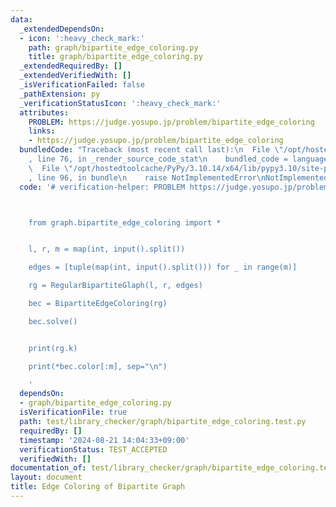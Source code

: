 ```yaml
---
data:
  _extendedDependsOn:
  - icon: ':heavy_check_mark:'
    path: graph/bipartite_edge_coloring.py
    title: graph/bipartite_edge_coloring.py
  _extendedRequiredBy: []
  _extendedVerifiedWith: []
  _isVerificationFailed: false
  _pathExtension: py
  _verificationStatusIcon: ':heavy_check_mark:'
  attributes:
    PROBLEM: https://judge.yosupo.jp/problem/bipartite_edge_coloring
    links:
    - https://judge.yosupo.jp/problem/bipartite_edge_coloring
  bundledCode: "Traceback (most recent call last):\n  File \"/opt/hostedtoolcache/PyPy/3.10.14/x64/lib/pypy3.10/site-packages/onlinejudge_verify/documentation/build.py\"\
    , line 76, in _render_source_code_stat\n    bundled_code = language.bundle(\n\
    \  File \"/opt/hostedtoolcache/PyPy/3.10.14/x64/lib/pypy3.10/site-packages/onlinejudge_verify/languages/python.py\"\
    , line 96, in bundle\n    raise NotImplementedError\nNotImplementedError\n"
  code: '# verification-helper: PROBLEM https://judge.yosupo.jp/problem/bipartite_edge_coloring



    from graph.bipartite_edge_coloring import *


    l, r, m = map(int, input().split())

    edges = [tuple(map(int, input().split())) for _ in range(m)]

    rg = RegularBipartiteGlaph(l, r, edges)

    bec = BipartiteEdgeColoring(rg)

    bec.solve()


    print(rg.k)

    print(*bec.color[:m], sep="\n")

    '
  dependsOn:
  - graph/bipartite_edge_coloring.py
  isVerificationFile: true
  path: test/library_checker/graph/bipartite_edge_coloring.test.py
  requiredBy: []
  timestamp: '2024-08-21 14:04:33+09:00'
  verificationStatus: TEST_ACCEPTED
  verifiedWith: []
documentation_of: test/library_checker/graph/bipartite_edge_coloring.test.py
layout: document
title: Edge Coloring of Bipartite Graph
---
```



